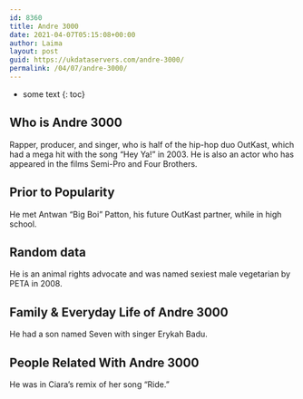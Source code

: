 ```yaml
---
id: 8360
title: Andre 3000
date: 2021-04-07T05:15:08+00:00
author: Laima
layout: post
guid: https://ukdataservers.com/andre-3000/
permalink: /04/07/andre-3000/
---
```


* some text
{: toc}


## Who is Andre 3000
                  
                  
                  
Rapper, producer, and singer, who is half of the hip-hop duo OutKast, which had a mega hit with the song &#8220;Hey Ya!&#8221; in 2003. He is also an actor who has appeared in the films Semi-Pro and Four Brothers.
                  
              
            
              
            
                
                
                
## Prior to Popularity
                  
                  
                  
He met Antwan &#8220;Big Boi&#8221; Patton, his future OutKast partner, while in high school.
                  
              
            
              
            
                
                
                
## Random data
                  
                  
                  
He is an animal rights advocate and was named sexiest male vegetarian by PETA in 2008.
                  
              
            
              
            
                
                
                
## Family & Everyday Life of Andre 3000
                  
                  
                  
He had a son named Seven with singer Erykah Badu.
                  
              
            
              
            
                
                
                
## People Related With Andre 3000
                  
                  
                  
He was in Ciara&#8217;s remix of her song &#8220;Ride.&#8221;
                  
              
            
              
            
                
              
            
              
              
            
            
              
            
          
          
          